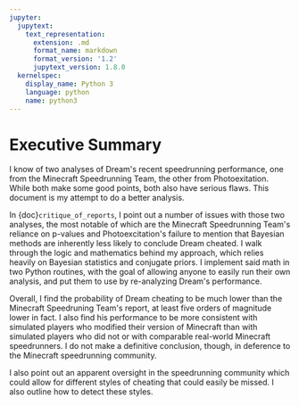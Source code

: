 ```yaml
---
jupyter:
  jupytext:
    text_representation:
      extension: .md
      format_name: markdown
      format_version: '1.2'
      jupytext_version: 1.8.0
  kernelspec:
    display_name: Python 3
    language: python
    name: python3
---
```


# Executive Summary

I know of two analyses of Dream's recent speedrunning performance, one from the Minecraft Speedrunning Team, the other from Photoexitation. While both make some good points, both also have serious flaws. This document is my attempt to do a better analysis.

In {doc}`critique_of_reports`, I point out a number of issues with those two analyses, the most notable of which are the Minecraft Speedrunning Team's reliance on p-values and Photoexcitation's failure to mention that Bayesian methods are inherently less likely to conclude Dream cheated. I walk through the logic and mathematics behind my approach, which relies heavily on Bayesian statistics and conjugate priors. I implement said math in two Python routines, with the goal of allowing anyone to easily run their own analysis, and put them to use by re-analyzing Dream's performance.

Overall, I find the probability of Dream cheating to be much lower than the Minecraft Speedruning Team's report, at least five orders of magnitude lower in fact. I also find his performance to be more consistent with simulated players who modified their version of Minecraft than with simulated players who did not or with comparable real-world Minecraft speedrunners. I do not make a definitive conclusion, though, in deference to the Minecraft speedrunning community.

I also point out an apparent oversight in the speedrunning community which could allow for different styles of cheating that could easily be missed. I also outline how to detect these styles.
